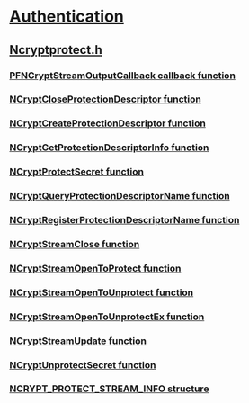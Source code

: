 # [Authentication](../_security/index.md)
## [Ncryptprotect.h](index.md)
### [PFNCryptStreamOutputCallback callback function](../ncryptprotect/nc-ncryptprotect-pfncryptstreamoutputcallback.md)
### [NCryptCloseProtectionDescriptor function](../ncryptprotect/nf-ncryptprotect-ncryptcloseprotectiondescriptor.md)
### [NCryptCreateProtectionDescriptor function](../ncryptprotect/nf-ncryptprotect-ncryptcreateprotectiondescriptor.md)
### [NCryptGetProtectionDescriptorInfo function](../ncryptprotect/nf-ncryptprotect-ncryptgetprotectiondescriptorinfo.md)
### [NCryptProtectSecret function](../ncryptprotect/nf-ncryptprotect-ncryptprotectsecret.md)
### [NCryptQueryProtectionDescriptorName function](../ncryptprotect/nf-ncryptprotect-ncryptqueryprotectiondescriptorname.md)
### [NCryptRegisterProtectionDescriptorName function](../ncryptprotect/nf-ncryptprotect-ncryptregisterprotectiondescriptorname.md)
### [NCryptStreamClose function](../ncryptprotect/nf-ncryptprotect-ncryptstreamclose.md)
### [NCryptStreamOpenToProtect function](../ncryptprotect/nf-ncryptprotect-ncryptstreamopentoprotect.md)
### [NCryptStreamOpenToUnprotect function](../ncryptprotect/nf-ncryptprotect-ncryptstreamopentounprotect.md)
### [NCryptStreamOpenToUnprotectEx function](../ncryptprotect/nf-ncryptprotect-ncryptstreamopentounprotectex.md)
### [NCryptStreamUpdate function](../ncryptprotect/nf-ncryptprotect-ncryptstreamupdate.md)
### [NCryptUnprotectSecret function](../ncryptprotect/nf-ncryptprotect-ncryptunprotectsecret.md)
### [NCRYPT_PROTECT_STREAM_INFO structure](../ncryptprotect/ns-ncryptprotect-ncrypt_protect_stream_info.md)
